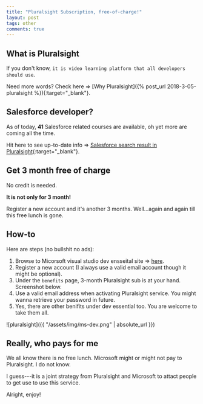 ```yaml
---
title: "Pluralsight Subscription, free-of-charge!"
layout: post
tags: other
comments: true
---
```

## What is Pluralsight

If you don't know, `it is video learning platform that all developers should use`. 

Need more words? Check here => [Why Pluralsight]({% post_url 2018-3-05-pluralsight %}){:target="_blank"}.

## Salesforce developer?

As of today, **41** Salesforce related courses are available, oh yet more are coming all the time.

Hit here to see up-to-date info => [Salesforce search result in Pluralsight](https://www.pluralsight.com/search?q=salesforce){:target="_blank"}.

## Get 3 month free of charge

No credit is needed.

**It is not only for 3 month!**

Register a new account and it's another 3 months. Well...again and again till this free lunch is gone.

## How-to

Here are steps (no bullshit no ads):

1. Browse to Micorsoft visual studio dev ensseital site => [here](https://www.visualstudio.com/dev-essentials/).
2. Register a new account (I always use a valid email account though it might be optional).
3. Under the `benefits` page, 3-month Pluralsight sub is at your hand. Screenshot below.
4. Use a valid email address when activating Pluralsight service. You might wanna retrieve your password in future.
4. Yes, there are other benifits under dev essential too. You are welcome to take them all.

![pluralsight]({{ "/assets/img/ms-dev.png" | absolute_url }})

## Really, who pays for me

We all know there is no free lunch. Microsoft might or might not pay to Pluralsight. I do not know.

I guess---it is a joint strategy from Pluralsight and Microsoft to attact people to get use to use this service.

Alright, enjoy!